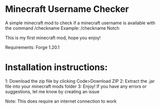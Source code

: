 # Minecraft Username Checker
A simple minecraft mod to check if a minecraft username is available with the command /checkname
Example:
/checkname Notch

This is my first minecraft mod, hope you enjoy!


Requirements: 
Forge 1.20.1

# Installation instructions:
1: Download the zip file by clicking Code>Download ZIP
2: Extract the .jar file into your minecraft mods folder
3: Enjoy! If you have any errors or suggestions, let me know by creating an issue

Note: This does require an internet connection to work

